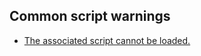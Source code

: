 ## Common script warnings

- [The associated script cannot be loaded.](../Scripts/Loading/Script%20Name.md)